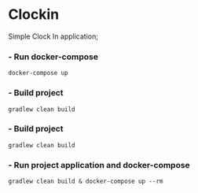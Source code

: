 # Clockin 
Simple Clock In application; 


### - Run docker-compose
```
docker-compose up
```

### - Build project 
```
gradlew clean build 
```

### - Build project
```
gradlew clean build 
```

### - Run project application and docker-compose
```
gradlew clean build & docker-compose up --rm 
```